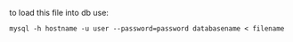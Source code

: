 to load this file into db use:

  `mysql -h hostname -u user --password=password databasename < filename`